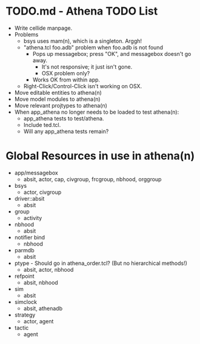 # TODO.md - Athena TODO List

- Write cellide manpage.
- Problems
  - bsys uses mam(n), which is a singleton.  Arggh!
  - "athena.tcl foo.adb" problem when foo.adb is not found
    - Pops up messagebox; press "OK", and messagebox doesn't go away.
      - It's not responsive; it just isn't gone.
      - OSX problem only?
    - Works OK from within app.
  - Right-Click/Control-Click isn't working on OSX.
- Move editable entities to athena(n)
- Move model modules to athena(n)
- Move relevant projtypes to athena(n)
- When app_athena no longer needs to be loaded to test athena(n):
  - app_athena tests to test/athena.
  - Include ted.tcl.
  - Will any app_athena tests remain?

# Global Resources in use in athena(n)

- app/messagebox
  - absit, actor, cap, civgroup, frcgroup, nbhood, orggroup
- bsys
  - actor, civgroup
- driver::absit
  - absit
- group
  - activity
- nbhood
  - absit
- notifier bind
  - nbhood
- parmdb
  - absit
- ptype - Should go in athena_order.tcl? (But no hierarchical methods!)
  - absit, actor, nbhood
- refpoint
  - absit, nbhood
- sim
  - absit
- simclock
  - absit, athenadb
- strategy
  - actor, agent
- tactic
  - agent


